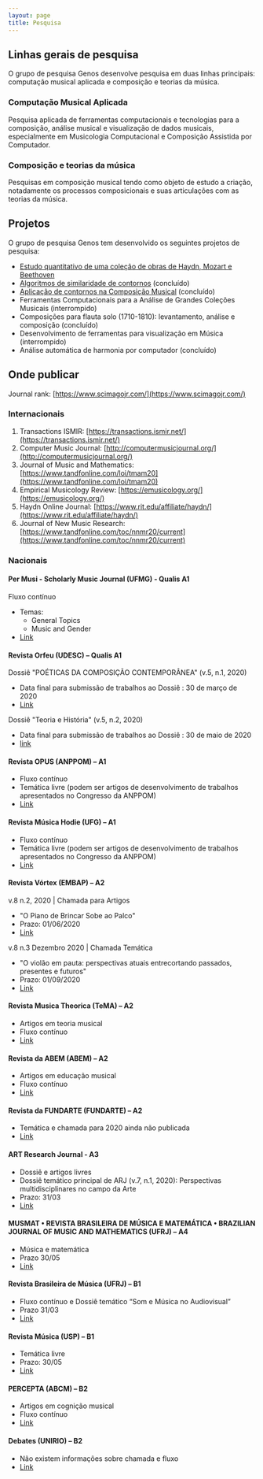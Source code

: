 ```yaml
---
layout: page
title: Pesquisa
---
```


## Linhas gerais de pesquisa

O grupo de pesquisa Genos desenvolve pesquisa em duas linhas principais:
computação musical aplicada e composição e
teorias da música.

### Computação Musical Aplicada

Pesquisa aplicada de ferramentas computacionais e tecnologias para a
composição, análise musical e visualização de dados musicais,
especialmente em Musicologia Computacional e Composição Assistida por
Computador.

### Composição e teorias da música

Pesquisas em composição musical tendo como objeto de estudo a criação,
notadamente os processos composicionais e suas articulações com as
teorias da música.

## Projetos

O grupo de pesquisa Genos tem desenvolvido os seguintes projetos de 
pesquisa:

- [Estudo quantitativo de uma coleção de obras de Haydn, Mozart e Beethoven](https://marcos.sampaio.me/pt-br/projetos/hmb-analysis/)
- [Algoritmos de similaridade de contornos](https://marcos.sampaio.me/project/contour-similarity/) (concluído)
- [Aplicação de contornos na Composição Musical](https://marcos.sampaio.me/project/composition-with-contours/) (concluído)
- Ferramentas Computacionais para a Análise de Grandes Coleções Musicais 
  (interrompido)
- Composições para flauta solo (1710-1810): levantamento, análise e composição (concluído)
- Desenvolvimento de ferramentas para visualização em Música (interrompido)
- Análise automática de harmonia por computador (concluído)

## Onde publicar

Journal rank: [https://www.scimagojr.com/](https://www.scimagojr.com/)

### Internacionais

1. Transactions ISMIR: [https://transactions.ismir.net/](https://transactions.ismir.net/)
1. Computer Music Journal: [http://computermusicjournal.org/](http://computermusicjournal.org/)
1. Journal of Music and Mathematics: [https://www.tandfonline.com/loi/tmam20](https://www.tandfonline.com/loi/tmam20)
1. Empirical Musicology Review: [https://emusicology.org/](https://emusicology.org/)
1. Haydn Online Journal: [https://www.rit.edu/affiliate/haydn/](https://www.rit.edu/affiliate/haydn/)
1. Journal of New Music Research: [https://www.tandfonline.com/toc/nnmr20/current](https://www.tandfonline.com/toc/nnmr20/current)

### Nacionais

#### Per Musi - Scholarly Music Journal (UFMG) - Qualis A1

Fluxo contínuo

- Temas:
  - General Topics
  - Music and Gender
- [Link](https://periodicos.ufmg.br/index.php/permusi/issue/view/287)

#### Revista Orfeu (UDESC) – Qualis A1

Dossiê "POÉTICAS DA COMPOSIÇÃO CONTEMPORÂNEA" (v.5, n.1, 2020)

- Data final para submissão de trabalhos ao Dossiê : 30 de março de 2020
- [Link](http://revistas.udesc.br/index.php/orfeu/announcement/view/246)

Dossiê "Teoria e História" (v.5, n.2, 2020)

- Data final para submissão de trabalhos ao Dossiê : 30 de maio de 2020
- [link](http://revistas.udesc.br/index.php/orfeu/announcement/view/272)

#### Revista OPUS (ANPPOM) – A1

- Fluxo contínuo
- Temática livre (podem ser artigos de desenvolvimento de trabalhos
  apresentados no Congresso da ANPPOM)
- [Link](http://www.anppom.com.br/revista/index.php/opus/about/submissions#authorGuidelines)

#### Revista Música Hodie (UFG) – A1

- Fluxo contínuo
- Temática livre (podem ser artigos de desenvolvimento de trabalhos
  apresentados no Congresso da ANPPOM)
- [Link](https://www.revistas.ufg.br/musica/about/submissions)

#### Revista Vórtex (EMBAP) – A2

v.8 n.2, 2020 | Chamada para Artigos

- "O Piano de Brincar Sobe ao Palco"
- Prazo: 01/06/2020
- [Link](http://vortex.unespar.edu.br/call_v8_n2.pdf)

v.8 n.3 Dezembro 2020 | Chamada Temática

- "O violão em pauta: perspectivas atuais entrecortando passados,
  presentes e futuros"
- Prazo: 01/09/2020
- [Link](http://vortex.unespar.edu.br/call_v8_n3.pdf)

#### Revista Musica Theorica (TeMA) – A2

- Artigos em teoria musical
- Fluxo contínuo
- [Link](https://tema.mus.br/revistas/index.php/musica-theorica/about/submissions#authorGuidelines)

#### Revista da ABEM (ABEM) – A2

- Artigos em educação musical
- Fluxo contínuo
- [Link](http://www.abemeducacaomusical.com.br/revistas/revistaabem/index.php/revistaabem/about/submissions)

#### Revista da FUNDARTE (FUNDARTE) – A2

- Temática e chamada para 2020 ainda não publicada
- [Link](http://seer.fundarte.rs.gov.br/index.php/RevistadaFundarte/index)

#### ART Research Journal - A3

- Dossiê e artigos livres
- Dossiê temático principal de ARJ (v.7, n.1, 2020): Perspectivas
  multidisciplinares no campo da Arte
- Prazo: 31/03
- [Link](https://periodicos.ufrn.br/artresearchjournal/announcement)

#### MUSMAT • REVISTA BRASILEIRA DE MÚSICA E MATEMÁTICA • BRAZILIAN JOURNAL OF MUSIC AND MATHEMATICS (UFRJ) – A4

- Música e matemática
- Prazo 30/05
- [Link](https://musmat.org/musmat-journal/guidelines-for-authors/)

#### Revista Brasileira de Música (UFRJ) – B1

- Fluxo contínuo e Dossiê temático “Som e Música no Audiovisual”
- Prazo 31/03
- [Link](https://revistas.ufrj.br/index.php/rbm/announcement/view/394)

#### Revista Música (USP) – B1

- Temática livre
- Prazo: 30/05
- [Link](https://www.revistas.usp.br/revistamusica/about/submissions)

#### PERCEPTA (ABCM) – B2

- Artigos em cognição musical
- Fluxo contínuo
- [Link](https://www.abcogmus.org/journals/index.php/percepta/index)

#### Debates (UNIRIO) – B2

- Não existem informações sobre chamada e fluxo
- [Link](http://www.seer.unirio.br/index.php/revistadebates/about/submissions#authorGuidelines)
